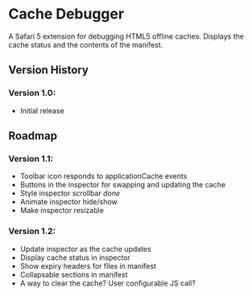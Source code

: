# Cache Debugger #

A Safari 5 extension for debugging HTML5 offline caches. Displays the cache status and the contents of the manifest.

## Version History ##

### Version 1.0: ###
* Initial release


## Roadmap ##

### Version 1.1: ###
* Toolbar icon responds to applicationCache events
* Buttons in the inspector for swapping and updating the cache
* Style inspector scrollbar *done*
* Animate inspector hide/show
* Make inspector resizable


### Version 1.2: ###
* Update inspector as the cache updates
* Display cache status in inspector
* Show expiry headers for files in manifest
* Collapsable sections in manifest
* A way to clear the cache? User configurable JS call?

